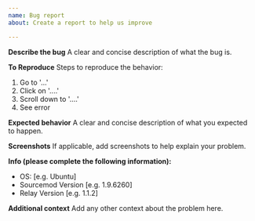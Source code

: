 ```yaml
---
name: Bug report
about: Create a report to help us improve

---
```


**Describe the bug**
A clear and concise description of what the bug is.

**To Reproduce**
Steps to reproduce the behavior:
1. Go to '...'
2. Click on '....'
3. Scroll down to '....'
4. See error

**Expected behavior**
A clear and concise description of what you expected to happen.

**Screenshots**
If applicable, add screenshots to help explain your problem.

**Info (please complete the following information):**
 - OS: [e.g. Ubuntu]
 - Sourcemod Version [e.g. 1.9.6260]
 - Relay Version [e.g. 1.1.2]

**Additional context**
Add any other context about the problem here.
